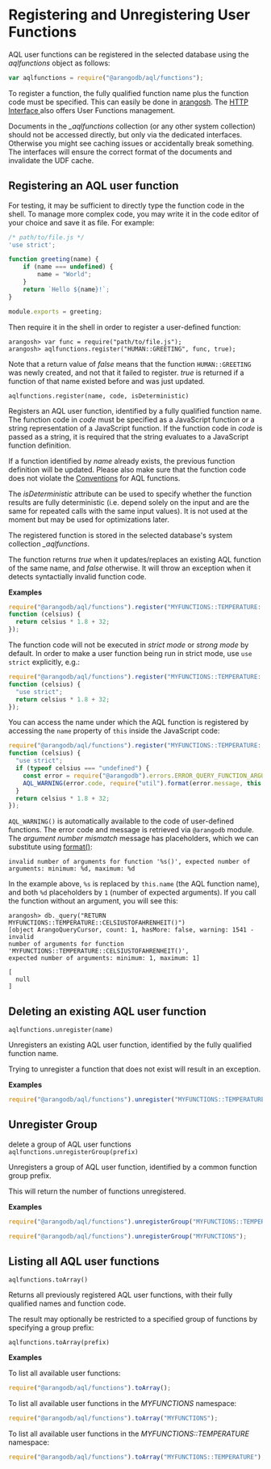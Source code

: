 Registering and Unregistering User Functions
============================================

AQL user functions can be registered in the selected database 
using the *aqlfunctions* object as follows:

```js
var aqlfunctions = require("@arangodb/aql/functions");
```

To register a function, the fully qualified function name plus the
function code must be specified. This can easily be done in
[arangosh](../../Manual/GettingStarted/Arangosh.html). The [HTTP Interface
](../../HTTP/AqlUserFunctions/index.html) also offers User Functions management.

Documents in the *_aqlfunctions* collection (or any other system collection)
should not be accessed directly, but only via the dedicated interfaces.
Otherwise you might see caching issues or accidentally break something.
The interfaces will ensure the correct format of the documents and invalidate
the UDF cache.

Registering an AQL user function
--------------------------------

For testing, it may be sufficient to directly type the function code in the shell.
To manage more complex code, you may write it in the code editor of your choice
and save it as file. For example:

```js
/* path/to/file.js */
'use strict';

function greeting(name) {
    if (name === undefined) {
        name = "World";
    }
    return `Hello ${name}!`;
}

module.exports = greeting;
```

Then require it in the shell in order to register a user-defined function:

```
arangosh> var func = require("path/to/file.js");
arangosh> aqlfunctions.register("HUMAN::GREETING", func, true);
```

Note that a return value of *false* means that the function `HUMAN::GREETING`
was newly created, and not that it failed to register. *true* is returned
if a function of that name existed before and was just updated.

`aqlfunctions.register(name, code, isDeterministic)`

Registers an AQL user function, identified by a fully qualified function
name. The function code in *code* must be specified as a JavaScript
function or a string representation of a JavaScript function.
If the function code in *code* is passed as a string, it is required that
the string evaluates to a JavaScript function definition.

If a function identified by *name* already exists, the previous function
definition will be updated. Please also make sure that the function code
does not violate the [Conventions](Conventions.md) for AQL 
functions.

The *isDeterministic* attribute can be used to specify whether the
function results are fully deterministic (i.e. depend solely on the input
and are the same for repeated calls with the same input values). It is not
used at the moment but may be used for optimizations later.

The registered function is stored in the selected database's system 
collection *_aqlfunctions*.

The function returns *true* when it updates/replaces an existing AQL 
function of the same name, and *false* otherwise. It will throw an exception
when it detects syntactially invalid function code.


**Examples**


```js
require("@arangodb/aql/functions").register("MYFUNCTIONS::TEMPERATURE::CELSIUSTOFAHRENHEIT",
function (celsius) {
  return celsius * 1.8 + 32;
});
```

The function code will not be executed in *strict mode* or *strong mode* by 
default. In order to make a user function being run in strict mode, use
`use strict` explicitly, e.g.:

```js
require("@arangodb/aql/functions").register("MYFUNCTIONS::TEMPERATURE::CELSIUSTOFAHRENHEIT",
function (celsius) {
  "use strict";
  return celsius * 1.8 + 32;
});
```

You can access the name under which the AQL function is registered by accessing
the `name` property of `this` inside the JavaScript code:

```js
require("@arangodb/aql/functions").register("MYFUNCTIONS::TEMPERATURE::CELSIUSTOFAHRENHEIT",
function (celsius) {
  "use strict";
  if (typeof celsius === "undefined") {
    const error = require("@arangodb").errors.ERROR_QUERY_FUNCTION_ARGUMENT_NUMBER_MISMATCH;
    AQL_WARNING(error.code, require("util").format(error.message, this.name, 1, 1));
  }
  return celsius * 1.8 + 32;
});
```

`AQL_WARNING()` is automatically available to the code of user-defined
functions. The error code and message is retrieved via `@arangodb` module.
The *argument number mismatch* message has placeholders, which we can substitute
using [format()](http://nodejs.org/api/util.html):

```
invalid number of arguments for function '%s()', expected number of arguments: minimum: %d, maximum: %d
```

In the example above, `%s` is replaced by `this.name` (the AQL function name),
and both `%d` placeholders by `1` (number of expected arguments). If you call
the function without an argument, you will see this:

```
arangosh> db._query("RETURN MYFUNCTIONS::TEMPERATURE::CELSIUSTOFAHRENHEIT()")
[object ArangoQueryCursor, count: 1, hasMore: false, warning: 1541 - invalid
number of arguments for function 'MYFUNCTIONS::TEMPERATURE::CELSIUSTOFAHRENHEIT()',
expected number of arguments: minimum: 1, maximum: 1]

[
  null
]
```

Deleting an existing AQL user function
--------------------------------------

`aqlfunctions.unregister(name)`

Unregisters an existing AQL user function, identified by the fully qualified
function name.

Trying to unregister a function that does not exist will result in an
exception.


**Examples**


```js
require("@arangodb/aql/functions").unregister("MYFUNCTIONS::TEMPERATURE::CELSIUSTOFAHRENHEIT");
```


Unregister Group
----------------

<!-- js/common/modules/@arangodb/aql/functions.js -->


delete a group of AQL user functions
`aqlfunctions.unregisterGroup(prefix)`

Unregisters a group of AQL user function, identified by a common function
group prefix.

This will return the number of functions unregistered.


**Examples**


```js
require("@arangodb/aql/functions").unregisterGroup("MYFUNCTIONS::TEMPERATURE");

require("@arangodb/aql/functions").unregisterGroup("MYFUNCTIONS");
```


Listing all AQL user functions
------------------------------

`aqlfunctions.toArray()`

Returns all previously registered AQL user functions, with their fully
qualified names and function code.

The result may optionally be restricted to a specified group of functions
by specifying a group prefix:

`aqlfunctions.toArray(prefix)`


**Examples**

To list all available user functions:

```js
require("@arangodb/aql/functions").toArray();
```

To list all available user functions in the *MYFUNCTIONS* namespace:

```js
require("@arangodb/aql/functions").toArray("MYFUNCTIONS");
```

To list all available user functions in the *MYFUNCTIONS::TEMPERATURE* namespace:

```js
require("@arangodb/aql/functions").toArray("MYFUNCTIONS::TEMPERATURE");
```

